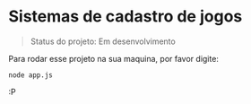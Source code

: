 <h1>Sistemas de cadastro de jogos</h1>

> Status do projeto: Em desenvolvimento

Para rodar esse projeto na sua maquina, por favor digite:

```
node app.js
```
:P